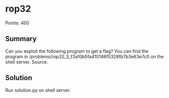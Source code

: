# rop32

Points: 400

## Summary

Can you exploit the following program to get a flag? You can find the program in /problems/rop32_3_f3a10b5fa410146f5328fb7b3e63e7c0 on the shell server. Source.

## Solution 

Run solution.py on shell server.

